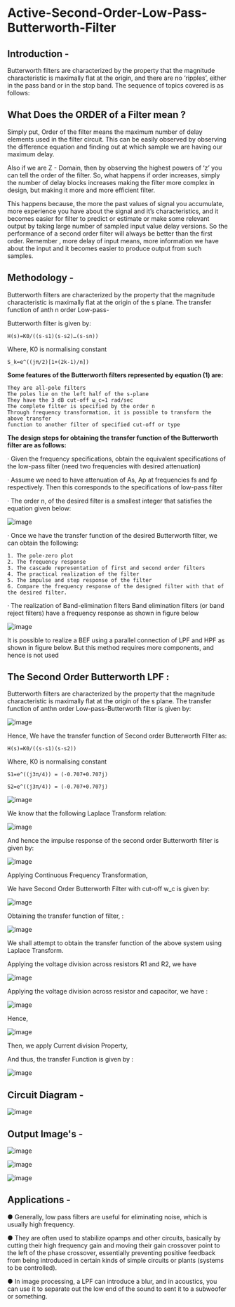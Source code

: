 # Active-Second-Order-Low-Pass-Butterworth-Filter

## Introduction - 

Butterworth filters are characterized by the property that the magnitude characteristic is maximally flat at the origin, and there are no ‘ripples’, either in the pass band or in the stop band. The sequence of topics covered is as follows:

## What Does the ORDER of a Filter mean ?

Simply put, Order of the filter means the maximum number of delay elements used in the filter circuit. This can be easily observed by observing the difference equation and finding out at which sample we are having our maximum delay. 

Also if we are Z - Domain, then by observing the highest powers of ‘z’ you can tell the order of the filter. So, what happens if order increases, simply the number of delay blocks increases making the filter more complex in design, but making it more and more efficient filter.

This happens because, the more the past values of signal you accumulate, more experience you have about the signal and it’s characteristics, and it becomes easier for filter to predict or estimate or make some relevant output by taking large number of sampled input value delay versions. So the performance of a second order filter will always be better than the first order. Remember , more delay of input means, more information we have about the input and it becomes easier to produce output from such samples.

## Methodology - 

Butterworth filters are characterized by the property that the magnitude characteristic is
maximally flat at the origin of the s plane. The transfer function of anth
n order Low-pass-

Butterworth filter is given by:

    H(s)=K0/((s-s1)(s-s2)…(s-sn))

Where, K0 is normalising constant

    S_k=e^((jπ/2)[1+(2k-1)/n])

**Some features of the Butterworth filters represented by equation (1) are:**
    
    They are all-pole filters
    The poles lie on the left half of the s-plane
    They have the 3 dB cut-off ω_c=1 rad/sec
    The complete filter is specified by the order n
    Through frequency transformation, it is possible to transform the above transfer
    function to another filter of specified cut-off or type

**The design steps for obtaining the transfer function of the Butterworth filter are as follows:**

·	Given the frequency specifications, obtain the equivalent specifications of the low-pass filter (need two frequencies with desired attenuation)

·	Assume we need to have attenuation of As, Ap at frequencies fs and fp respectively. Then this corresponds to the specifications of low-pass filter

·	The order n, of the desired filter is a smallest integer that satisfies the equation given below:

![image](https://user-images.githubusercontent.com/103866475/211167874-9c16058d-1e50-4250-91ea-97846d1d0791.png)

·	Once we have the transfer function of the desired Butterworth filter, we can obtain the following:

    1. The pole-zero plot
    2. The frequency response
    3. The cascade representation of first and second order filters
    4. The practical realization of the filter
    5. The impulse and step response of the filter
    6. Compare the frequency response of the designed filter with that of the desired filter.

·	The realization of Band-elimination filters Band elimination filters (or band reject filters) have a frequency response as shown in figure below

![image](https://user-images.githubusercontent.com/103866475/211168130-f833c1bd-b100-455b-b61a-543f98ac4bd2.png)


It is possible to realize a BEF using a parallel connection of LPF and HPF as shown in figure below. But this method requires more components, and hence is not used


## The Second Order Butterworth LPF :

Butterworth filters are characterized by the property that the magnitude characteristic is maximally flat at the origin of the s plane. The transfer function of anthn order Low-pass-Butterworth filter is given by:

![image](https://user-images.githubusercontent.com/103866475/211168147-4726b2c0-476b-4db6-9401-762374bd27b6.png)

Hence, We have the transfer function of Second order Butterworth FIlter as:

    H(s)=K0/((s-s1)(s-s2))

Where, K0 is normalising constant

    S1=e^((j3π/4)) = (-0.707+0.707j)
    
    S2=e^((j3π/4)) = (-0.707+0.707j)

![image](https://user-images.githubusercontent.com/103866475/211168182-deaefa50-6e64-4e01-838a-d8f0ce87dfaf.png)

We know that the following Laplace Transform relation:

![image](https://user-images.githubusercontent.com/103866475/211168200-d9652c5b-a752-4757-8125-ca9fa5220d11.png)

And hence the impulse response of the second order Butterworth filter is given by:

![image](https://user-images.githubusercontent.com/103866475/211168218-470bb67a-0fce-4b9c-af7e-dbc9377db42e.png)

Applying Continuous Frequency Transformation, 

We have Second Order Butterworth Filter with cut-off  w_c is given by:

![image](https://user-images.githubusercontent.com/103866475/211168234-cee367b8-b1d6-4968-93e6-d42b2d3375c8.png)

Obtaining the transfer function of filter, :

![image](https://user-images.githubusercontent.com/103866475/211168244-051b7204-ba3c-4eeb-8d76-ce65e1191900.png)

We shall attempt to obtain the transfer function of the above system using Laplace
Transform. 

Applying the voltage division across resistors R1 and R2, we have

![image](https://user-images.githubusercontent.com/103866475/211168263-5a80ecb0-a686-4a48-9bb5-bc73372b8cc6.png)

Applying the voltage division across resistor and capacitor, we have :

![image](https://user-images.githubusercontent.com/103866475/211168276-dfe77ce1-e786-446e-bc4e-530f670be914.png)

Hence, 

![image](https://user-images.githubusercontent.com/103866475/211168294-76d2e988-4ec8-4bcf-80d4-e38bea271ebe.png)

Then, we apply Current division Property,

And thus, the transfer Function is given by :

![image](https://user-images.githubusercontent.com/103866475/211168314-d92b9279-d00e-4bd2-81cd-d3153b097b52.png)


## Circuit Diagram - 

![image](https://user-images.githubusercontent.com/103866475/211168341-ebff6523-6663-4a8b-b18f-b32ba46db192.png)

## Output Image's - 

![image](https://user-images.githubusercontent.com/103866475/211168369-45b2eb28-4888-4df6-9f29-35d00a1d5706.png)

![image](https://user-images.githubusercontent.com/103866475/211168376-8228eff4-17c8-4ca0-8514-4a1ccf7aa668.png)

![image](https://user-images.githubusercontent.com/103866475/211168382-f56d0b94-d2a9-43b4-b5ab-2a50b94832a9.png)

## Applications - 
●	Generally, low pass filters are useful for eliminating noise, which is usually high frequency.

●	They are often used to stabilize opamps and other circuits, basically by cutting their high frequency gain and moving their gain crossover point to the left of the phase crossover, essentially preventing positive feedback from being introduced in certain kinds of simple circuits or plants (systems to be controlled). 

●	In image processing, a LPF can introduce a blur, and in acoustics, you can use it to separate out the low end of the sound to sent it to a subwoofer or something.

